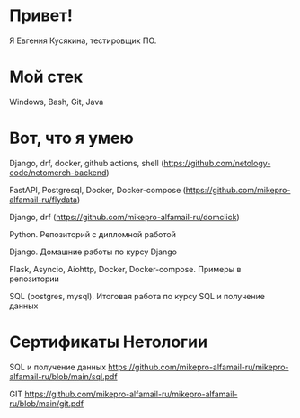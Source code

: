 
# Привет!
Я Евгения Кусякина, тестировщик ПО.

# Мой стек
Windows, Bash, Git, Java

# Вот, что я умею
Django, drf, docker, github actions, shell (https://github.com/netology-code/netomerch-backend)

FastAPI, Postgresql, Docker, Docker-compose (https://github.com/mikepro-alfamail-ru/flydata)

Django, drf (https://github.com/mikepro-alfamail-ru/domclick)

Python. Репозиторий с дипломной работой

Django. Домашние работы по курсу Django

Flask, Asyncio, Aiohttp, Docker, Docker-compose. Примеры в репозитории

SQL (postgres, mysql). Итоговая работа по курсу SQL и получение данных

# Сертификаты Нетологии

SQL и получение данных https://github.com/mikepro-alfamail-ru/mikepro-alfamail-ru/blob/main/sql.pdf

GIT https://github.com/mikepro-alfamail-ru/mikepro-alfamail-ru/blob/main/git.pdf

